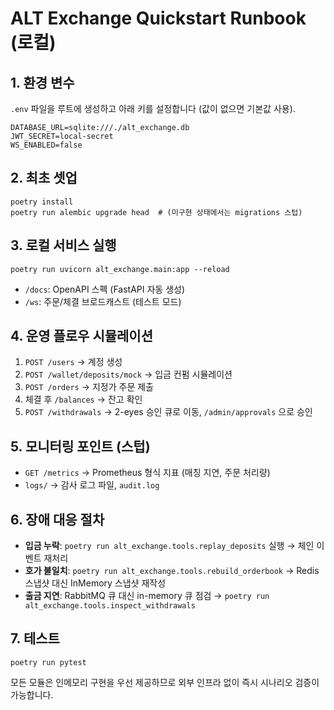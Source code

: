 # ALT Exchange Quickstart Runbook (로컬)

## 1. 환경 변수
`.env` 파일을 루트에 생성하고 아래 키를 설정합니다 (값이 없으면 기본값 사용).

```
DATABASE_URL=sqlite:///./alt_exchange.db
JWT_SECRET=local-secret
WS_ENABLED=false
```

## 2. 최초 셋업
```
poetry install
poetry run alembic upgrade head  # (미구현 상태에서는 migrations 스텁)
```

## 3. 로컬 서비스 실행
```
poetry run uvicorn alt_exchange.main:app --reload
```

- `/docs`: OpenAPI 스펙 (FastAPI 자동 생성)
- `/ws`: 주문/체결 브로드캐스트 (테스트 모드)

## 4. 운영 플로우 시뮬레이션
1. `POST /users` → 계정 생성
2. `POST /wallet/deposits/mock` → 입금 컨펌 시뮬레이션
3. `POST /orders` → 지정가 주문 제출
4. 체결 후 `/balances` → 잔고 확인
5. `POST /withdrawals` → 2-eyes 승인 큐로 이동, `/admin/approvals` 으로 승인

## 5. 모니터링 포인트 (스텁)
- `GET /metrics` → Prometheus 형식 지표 (매칭 지연, 주문 처리량)
- `logs/` → 감사 로그 파일, `audit.log`

## 6. 장애 대응 절차
- **입금 누락**: `poetry run alt_exchange.tools.replay_deposits` 실행 → 체인 이벤트 재처리
- **호가 불일치**: `poetry run alt_exchange.tools.rebuild_orderbook` → Redis 스냅샷 대신 InMemory 스냅샷 재작성
- **출금 지연**: RabbitMQ 큐 대신 in-memory 큐 점검 → `poetry run alt_exchange.tools.inspect_withdrawals`

## 7. 테스트
```
poetry run pytest
```

모든 모듈은 인메모리 구현을 우선 제공하므로 외부 인프라 없이 즉시 시나리오 검증이 가능합니다.
